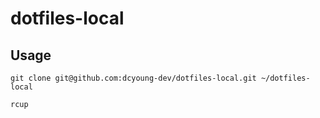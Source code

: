 # dotfiles-local

## Usage

```shell
git clone git@github.com:dcyoung-dev/dotfiles-local.git ~/dotfiles-local
```

```shell
rcup
```
